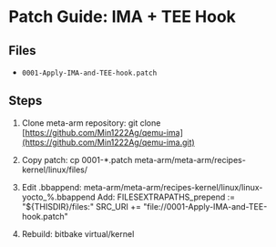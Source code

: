 # Patch Guide: IMA + TEE Hook

## Files
- `0001-Apply-IMA-and-TEE-hook.patch`

## Steps
1. Clone meta-arm repository:
   git clone [https://github.com/Min1222Ag/qemu-ima](https://github.com/Min1222Ag/qemu-ima.git)

2. Copy patch:
   cp 0001-*.patch meta-arm/meta-arm/recipes-kernel/linux/files/

3. Edit .bbappend:
   meta-arm/meta-arm/recipes-kernel/linux/linux-yocto_%.bbappend
   Add:
     FILESEXTRAPATHS_prepend := "${THISDIR}/files:"
     SRC_URI += "file://0001-Apply-IMA-and-TEE-hook.patch"

4. Rebuild:
   bitbake virtual/kernel
